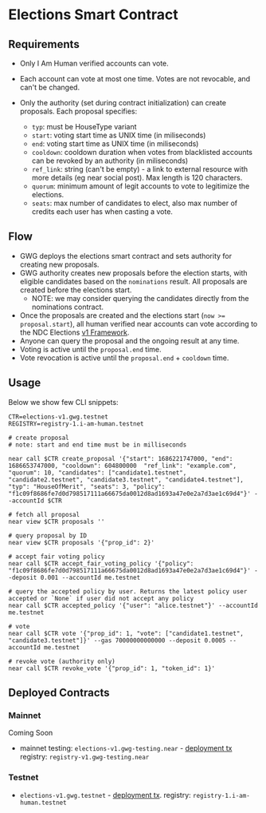 # Elections Smart Contract

## Requirements

- Only I Am Human verified accounts can vote.
- Each account can vote at most one time. Votes are not revocable, and can't be changed.
- Only the authority (set during contract initialization) can create proposals. Each proposal specifies:

  - `typ`: must be HouseType variant
  - `start`: voting start time as UNIX time (in miliseconds)
  - `end`: voting start time as UNIX time (in miliseconds)
  - `cooldown`: cooldown duration when votes from blacklisted accounts can be revoked by an authority (in miliseconds)
  - `ref_link`: string (can't be empty) - a link to external resource with more details (eg near social post). Max length is 120 characters.
  - `quorum`: minimum amount of legit accounts to vote to legitimize the elections.
  - `seats`: max number of candidates to elect, also max number of credits each user has when casting a vote.

## Flow

- GWG deploys the elections smart contract and sets authority for creating new proposals.
- GWG authority creates new proposals before the election starts, with eligible candidates based on the `nominations` result. All proposals are created before the elections start.
  - NOTE: we may consider querying the candidates directly from the nominations contract.
- Once the proposals are created and the elections start (`now >= proposal.start`), all human verified near accounts can vote according to the NDC Elections [v1 Framework](../README.md#elections).
- Anyone can query the proposal and the ongoing result at any time.
- Voting is active until the `proposal.end` time.
- Vote revocation is active until the `proposal.end` + `cooldown` time.

## Usage

Below we show few CLI snippets:

```shell
CTR=elections-v1.gwg.testnet
REGISTRY=registry-1.i-am-human.testnet

# create proposal
# note: start and end time must be in milliseconds

near call $CTR create_proposal '{"start": 1686221747000, "end": 1686653747000, "cooldown": 604800000  "ref_link": "example.com", "quorum": 10, "candidates": ["candidate1.testnet", "candidate2.testnet", "candidate3.testnet", "candidate4.testnet"], "typ": "HouseOfMerit", "seats": 3, "policy": "f1c09f8686fe7d0d798517111a66675da0012d8ad1693a47e0e2a7d3ae1c69d4"}' --accountId $CTR

# fetch all proposal
near view $CTR proposals ''

# query proposal by ID
near view $CTR proposals '{"prop_id": 2}'

# accept fair voting policy
near call $CTR accept_fair_voting_policy '{"policy": "f1c09f8686fe7d0d798517111a66675da0012d8ad1693a47e0e2a7d3ae1c69d4"}' --deposit 0.001 --accountId me.testnet

# query the accepted policy by user. Returns the latest policy user accepted or `None` if user did not accept any policy
near call $CTR accepted_policy '{"user": "alice.testnet"}' --accountId me.testnet

# vote
near call $CTR vote '{"prop_id": 1, "vote": ["candidate1.testnet", "candidate3.testnet"]}' --gas 70000000000000 --deposit 0.0005 --accountId me.testnet

# revoke vote (authority only)
near call $CTR revoke_vote '{"prop_id": 1, "token_id": 1}'
```

## Deployed Contracts

### Mainnet

Coming Soon

- mainnet testing: `elections-v1.gwg-testing.near` - [deployment tx](https://explorer.mainnet.near.org/transactions/k8CYckfdqrubJovPTX8UreZkdxgwxkxjaFTv955aJbS)
  registry: `registry-v1.gwg-testing.near`

### Testnet

- `elections-v1.gwg.testnet` - [deployment tx](https://explorer.testnet.near.org/transactions/6mQVLLsrEkBithTf1ys36SHCUAhDK9gVDEyCrgV1VWoR).
  registry: `registry-1.i-am-human.testnet`
